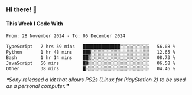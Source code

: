 ### Hi there! 👋

#### This Week I Code With
<!--START_SECTION:waka-->

```txt
From: 28 November 2024 - To: 05 December 2024

TypeScript   7 hrs 59 mins   ██████████████░░░░░░░░░░░   56.08 %
Python       1 hr 48 mins    ███░░░░░░░░░░░░░░░░░░░░░░   12.65 %
Bash         1 hr 14 mins    ██▒░░░░░░░░░░░░░░░░░░░░░░   08.73 %
JavaScript   56 mins         █▓░░░░░░░░░░░░░░░░░░░░░░░   06.58 %
Other        38 mins         █░░░░░░░░░░░░░░░░░░░░░░░░   04.46 %
```

<!--END_SECTION:waka-->

<!--STARTS_HERE_QUOTE_README-->
<i>❝Sony released a kit that allows PS2s (Linux for PlayStation 2) to be used as a personal computer.❞</i>
<!--ENDS_HERE_QUOTE_README-->
